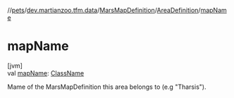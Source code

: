 //[pets](../../../../index.md)/[dev.martianzoo.tfm.data](../../index.md)/[MarsMapDefinition](../index.md)/[AreaDefinition](index.md)/[mapName](map-name.md)

# mapName

[jvm]\
val [mapName](map-name.md): [ClassName](../../../dev.martianzoo.tfm.pets.ast/-class-name/index.md)

Mame of the MarsMapDefinition this area belongs to (e.g &quot;Tharsis&quot;).
